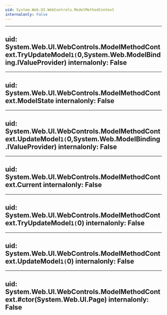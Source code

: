 ```yaml
---
uid: System.Web.UI.WebControls.ModelMethodContext
internalonly: False
---
```


---
uid: System.Web.UI.WebControls.ModelMethodContext.TryUpdateModel``1(``0,System.Web.ModelBinding.IValueProvider)
internalonly: False
---

---
uid: System.Web.UI.WebControls.ModelMethodContext.ModelState
internalonly: False
---

---
uid: System.Web.UI.WebControls.ModelMethodContext.UpdateModel``1(``0,System.Web.ModelBinding.IValueProvider)
internalonly: False
---

---
uid: System.Web.UI.WebControls.ModelMethodContext.Current
internalonly: False
---

---
uid: System.Web.UI.WebControls.ModelMethodContext.TryUpdateModel``1(``0)
internalonly: False
---

---
uid: System.Web.UI.WebControls.ModelMethodContext.UpdateModel``1(``0)
internalonly: False
---

---
uid: System.Web.UI.WebControls.ModelMethodContext.#ctor(System.Web.UI.Page)
internalonly: False
---
